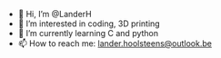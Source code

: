 - 👋 Hi, I’m @LanderH
- 👀 I’m interested in coding, 3D printing
- 🌱 I’m currently learning C and python
- 📫 How to reach me: lander.hoolsteens@outlook.be

